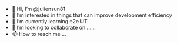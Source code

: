 - 👋 Hi, I’m @juliensun81
- 👀 I’m interested in things that can improve development efficiency
- 🌱 I’m currently learning e2e UT
- 💞️ I’m looking to collaborate on ......
- 📫 How to reach me ...

<!---
juliensun81/juliensun81 is a ✨ special ✨ repository because its `README.md` (this file) appears on your GitHub profile.
You can click the Preview link to take a look at your changes.
--->
